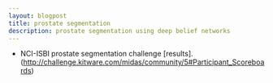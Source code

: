 ```yaml
---
layout: blogpost
title: prostate segmentation 
description: prostate segmentation using deep belief networks
---
```


- NCI-ISBI prostate segmentation challenge [results].(http://challenge.kitware.com/midas/community/5#Participant_Scoreboards)

             
 
 
 
